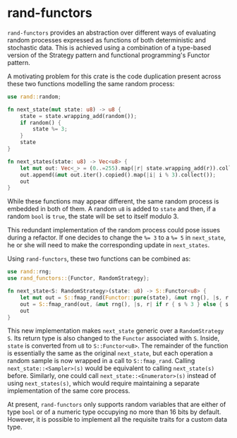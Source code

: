 # rand-functors

`rand-functors` provides an abstraction over different ways of evaluating random processes expressed as functions of both deterministic and stochastic data. This is achieved using a combination of a type-based version of the Strategy pattern and functional programming's Functor pattern.

A motivating problem for this crate is the code duplication present across these two functions modelling the same random process:
```rust
use rand::random;

fn next_state(mut state: u8) -> u8 {
    state = state.wrapping_add(random());
    if random() {
        state %= 3;
    }
    state
}

fn next_states(state: u8) -> Vec<u8> {
    let mut out: Vec<_> = (0..=255).map(|r| state.wrapping_add(r)).collect();
    out.append(&mut out.iter().copied().map(|i| i % 3).collect());
    out
}
```
While these functions may appear different, the same random process is embedded in both of them. A random `u8` is added to `state` and then, if a random `bool` is `true`, the state will be set to itself modulo 3.

This redundant implementation of the random process could pose issues during a refactor. If one decides to change the `%= 3` to a `%= 5` in `next_state`, he or she will need to make the corresponding update in `next_states`.

Using `rand-functors`, these two functions can be combined as:
```rust
use rand::rng;
use rand_functors::{Functor, RandomStrategy};

fn next_state<S: RandomStrategy>(state: u8) -> S::Functor<u8> {
    let mut out = S::fmap_rand(Functor::pure(state), &mut rng(), |s, r| s.wrapping_add(r));
    out = S::fmap_rand(out, &mut rng(), |s, r| if r { s % 3 } else { s });
    out
}
```
This new implementation makes `next_state` generic over a `RandomStrategy` `S`. Its return type is also changed to the `Functor` associated with `S`. Inside, `state` is converted from `u8` to `S::Functor<u8>`. The remainder of the function is essentially the same as the original `next_state`, but each operation a random sample is now wrapped in a call to `S::fmap_rand`. Calling `next_state::<Sampler>(s)` would be equivalent to calling `next_state(s)` before. Similarly, one could call `next_state::<Enumerator>(s)` instead of using `next_states(s)`, which would require maintaining a separate implementation of the same core process.

At present, `rand-functors` only supports random variables that are either of type `bool` or of a numeric type occupying no more than 16 bits by default. However, it is possible to implement all the requisite traits for a custom data type.
